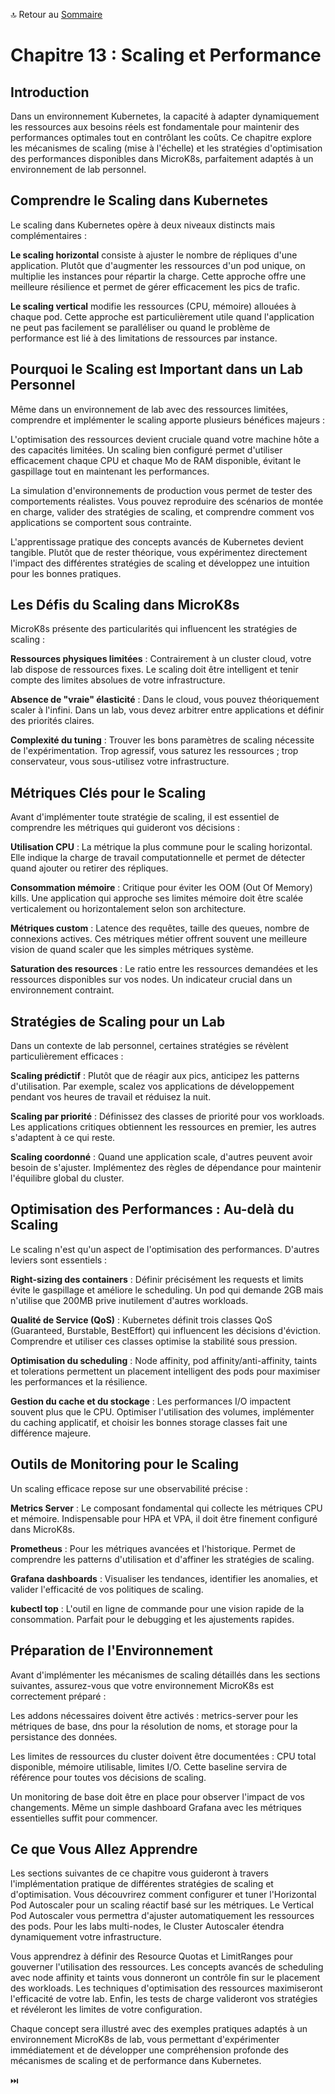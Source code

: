🔝 Retour au [Sommaire](/SOMMAIRE.md)

# Chapitre 13 : Scaling et Performance

## Introduction

Dans un environnement Kubernetes, la capacité à adapter dynamiquement les ressources aux besoins réels est fondamentale pour maintenir des performances optimales tout en contrôlant les coûts. Ce chapitre explore les mécanismes de scaling (mise à l'échelle) et les stratégies d'optimisation des performances disponibles dans MicroK8s, parfaitement adaptés à un environnement de lab personnel.

## Comprendre le Scaling dans Kubernetes

Le scaling dans Kubernetes opère à deux niveaux distincts mais complémentaires :

**Le scaling horizontal** consiste à ajuster le nombre de répliques d'une application. Plutôt que d'augmenter les ressources d'un pod unique, on multiplie les instances pour répartir la charge. Cette approche offre une meilleure résilience et permet de gérer efficacement les pics de trafic.

**Le scaling vertical** modifie les ressources (CPU, mémoire) allouées à chaque pod. Cette approche est particulièrement utile quand l'application ne peut pas facilement se paralléliser ou quand le problème de performance est lié à des limitations de ressources par instance.

## Pourquoi le Scaling est Important dans un Lab Personnel

Même dans un environnement de lab avec des ressources limitées, comprendre et implémenter le scaling apporte plusieurs bénéfices majeurs :

L'optimisation des ressources devient cruciale quand votre machine hôte a des capacités limitées. Un scaling bien configuré permet d'utiliser efficacement chaque CPU et chaque Mo de RAM disponible, évitant le gaspillage tout en maintenant les performances.

La simulation d'environnements de production vous permet de tester des comportements réalistes. Vous pouvez reproduire des scénarios de montée en charge, valider des stratégies de scaling, et comprendre comment vos applications se comportent sous contrainte.

L'apprentissage pratique des concepts avancés de Kubernetes devient tangible. Plutôt que de rester théorique, vous expérimentez directement l'impact des différentes stratégies de scaling et développez une intuition pour les bonnes pratiques.

## Les Défis du Scaling dans MicroK8s

MicroK8s présente des particularités qui influencent les stratégies de scaling :

**Ressources physiques limitées** : Contrairement à un cluster cloud, votre lab dispose de ressources fixes. Le scaling doit être intelligent et tenir compte des limites absolues de votre infrastructure.

**Absence de "vraie" élasticité** : Dans le cloud, vous pouvez théoriquement scaler à l'infini. Dans un lab, vous devez arbitrer entre applications et définir des priorités claires.

**Complexité du tuning** : Trouver les bons paramètres de scaling nécessite de l'expérimentation. Trop agressif, vous saturez les ressources ; trop conservateur, vous sous-utilisez votre infrastructure.

## Métriques Clés pour le Scaling

Avant d'implémenter toute stratégie de scaling, il est essentiel de comprendre les métriques qui guideront vos décisions :

**Utilisation CPU** : La métrique la plus commune pour le scaling horizontal. Elle indique la charge de travail computationnelle et permet de détecter quand ajouter ou retirer des répliques.

**Consommation mémoire** : Critique pour éviter les OOM (Out Of Memory) kills. Une application qui approche ses limites mémoire doit être scalée verticalement ou horizontalement selon son architecture.

**Métriques custom** : Latence des requêtes, taille des queues, nombre de connexions actives. Ces métriques métier offrent souvent une meilleure vision de quand scaler que les simples métriques système.

**Saturation des resources** : Le ratio entre les ressources demandées et les ressources disponibles sur vos nodes. Un indicateur crucial dans un environnement contraint.

## Stratégies de Scaling pour un Lab

Dans un contexte de lab personnel, certaines stratégies se révèlent particulièrement efficaces :

**Scaling prédictif** : Plutôt que de réagir aux pics, anticipez les patterns d'utilisation. Par exemple, scalez vos applications de développement pendant vos heures de travail et réduisez la nuit.

**Scaling par priorité** : Définissez des classes de priorité pour vos workloads. Les applications critiques obtiennent les ressources en premier, les autres s'adaptent à ce qui reste.

**Scaling coordonné** : Quand une application scale, d'autres peuvent avoir besoin de s'ajuster. Implémentez des règles de dépendance pour maintenir l'équilibre global du cluster.

## Optimisation des Performances : Au-delà du Scaling

Le scaling n'est qu'un aspect de l'optimisation des performances. D'autres leviers sont essentiels :

**Right-sizing des containers** : Définir précisément les requests et limits évite le gaspillage et améliore le scheduling. Un pod qui demande 2GB mais n'utilise que 200MB prive inutilement d'autres workloads.

**Qualité de Service (QoS)** : Kubernetes définit trois classes QoS (Guaranteed, Burstable, BestEffort) qui influencent les décisions d'éviction. Comprendre et utiliser ces classes optimise la stabilité sous pression.

**Optimisation du scheduling** : Node affinity, pod affinity/anti-affinity, taints et tolerations permettent un placement intelligent des pods pour maximiser les performances et la résilience.

**Gestion du cache et du stockage** : Les performances I/O impactent souvent plus que le CPU. Optimiser l'utilisation des volumes, implémenter du caching applicatif, et choisir les bonnes storage classes fait une différence majeure.

## Outils de Monitoring pour le Scaling

Un scaling efficace repose sur une observabilité précise :

**Metrics Server** : Le composant fondamental qui collecte les métriques CPU et mémoire. Indispensable pour HPA et VPA, il doit être finement configuré dans MicroK8s.

**Prometheus** : Pour les métriques avancées et l'historique. Permet de comprendre les patterns d'utilisation et d'affiner les stratégies de scaling.

**Grafana dashboards** : Visualiser les tendances, identifier les anomalies, et valider l'efficacité de vos politiques de scaling.

**kubectl top** : L'outil en ligne de commande pour une vision rapide de la consommation. Parfait pour le debugging et les ajustements rapides.

## Préparation de l'Environnement

Avant d'implémenter les mécanismes de scaling détaillés dans les sections suivantes, assurez-vous que votre environnement MicroK8s est correctement préparé :

Les addons nécessaires doivent être activés : metrics-server pour les métriques de base, dns pour la résolution de noms, et storage pour la persistance des données.

Les limites de ressources du cluster doivent être documentées : CPU total disponible, mémoire utilisable, limites I/O. Cette baseline servira de référence pour toutes vos décisions de scaling.

Un monitoring de base doit être en place pour observer l'impact de vos changements. Même un simple dashboard Grafana avec les métriques essentielles suffit pour commencer.

## Ce que Vous Allez Apprendre

Les sections suivantes de ce chapitre vous guideront à travers l'implémentation pratique de différentes stratégies de scaling et d'optimisation. Vous découvrirez comment configurer et tuner l'Horizontal Pod Autoscaler pour un scaling réactif basé sur les métriques. Le Vertical Pod Autoscaler vous permettra d'ajuster automatiquement les ressources des pods. Pour les labs multi-nodes, le Cluster Autoscaler étendra dynamiquement votre infrastructure.

Vous apprendrez à définir des Resource Quotas et LimitRanges pour gouverner l'utilisation des ressources. Les concepts avancés de scheduling avec node affinity et taints vous donneront un contrôle fin sur le placement des workloads. Les techniques d'optimisation des ressources maximiseront l'efficacité de votre lab. Enfin, les tests de charge valideront vos stratégies et révéleront les limites de votre configuration.

Chaque concept sera illustré avec des exemples pratiques adaptés à un environnement MicroK8s de lab, vous permettant d'expérimenter immédiatement et de développer une compréhension profonde des mécanismes de scaling et de performance dans Kubernetes.

⏭️
